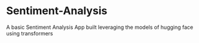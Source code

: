 # Sentiment-Analysis
 A basic Sentiment Analysis App built leveraging the models of hugging face using transformers
